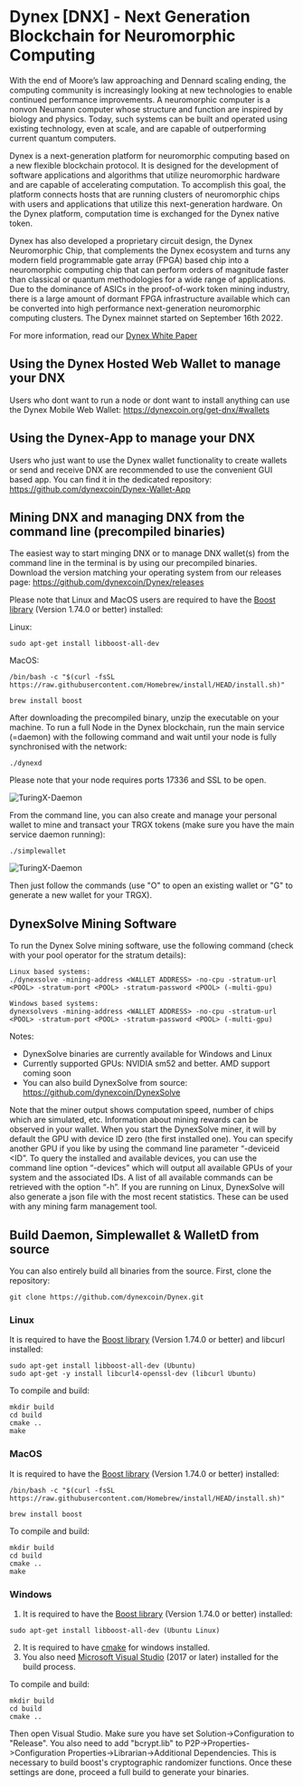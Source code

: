 # Dynex [DNX] - Next Generation Blockchain for Neuromorphic Computing

With the end of Moore’s law approaching and Dennard scaling ending, the computing community is increasingly looking at new technologies to enable continued performance improvements. A neuromorphic computer is a nonvon Neumann computer whose structure and function are inspired by biology and physics. Today, such systems can be built and operated using existing technology, even at scale, and are capable of outperforming current quantum computers.

Dynex is a next-generation platform for neuromorphic computing based on a new flexible blockchain protocol. It is designed for the development of software applications and algorithms that utilize neuromorphic hardware and are capable of accelerating computation. To accomplish this goal, the platform connects hosts that are running clusters of neuromorphic chips with users and applications that utilize this next-generation hardware. On the Dynex platform, computation time is exchanged for the Dynex native token. 

Dynex has also developed a proprietary circuit design, the Dynex Neuromorphic Chip, that complements the Dynex ecosystem and turns any modern field programmable gate array (FPGA) based chip into a neuromorphic computing chip that can perform orders of magnitude faster than classical or quantum methodologies for a wide range of applications. Due to the dominance of ASICs in the proof-of-work token mining industry, there is a large amount of dormant FPGA infrastructure available which can be converted into high performance next-generation neuromorphic computing clusters. The Dynex mainnet started on September 16th 2022.

For more information, read our [Dynex White Paper](https://github.com/dynexcoin/Dynex-Whitepaper)



## Using the Dynex Hosted Web Wallet to manage your DNX

Users who dont want to run a node or dont want to install anything can use the Dynex Mobile Web Wallet: 
https://dynexcoin.org/get-dnx/#wallets

## Using the Dynex-App to manage your DNX

Users who just want to use the Dynex wallet functionality to create wallets or send and receive DNX are recommended to use the convenient GUI based app. You can find it in the dedicated repository: https://github.com/dynexcoin/Dynex-Wallet-App 

## Mining DNX and managing DNX from the command line (precompiled binaries)

The easiest way to start minging DNX or to manage DNX wallet(s) from the command line in the terminal is by using our precompiled binaries. Download the version matching your operating system from our releases page:
https://github.com/dynexcoin/Dynex/releases

Please note that Linux and MacOS users are required to have the [Boost library](https://www.boost.org) (Version 1.74.0 or better) installed: 

Linux:
```
sudo apt-get install libboost-all-dev 
```

MacOS:
```
/bin/bash -c "$(curl -fsSL https://raw.githubusercontent.com/Homebrew/install/HEAD/install.sh)"

brew install boost
```

After downloading the precompiled binary, unzip the executable on your machine. To run a full Node in the Dynex blockchain, run the main service (=daemon) with the following command and wait until your node is fully synchronised with the network:
```
./dynexd
```

Please note that your node requires ports 17336 and SSL to be open.

![TuringX-Daemon](https://github.com/dynexcoin/Dynex/raw/main/turingxd.jpg)

From the command line, you can also create and manage your personal wallet to mine and transact your TRGX tokens (make sure you have the main service daemon running):

```
./simplewallet
```

![TuringX-Daemon](https://github.com/dynexcoin/Dynex/raw/main/simplewallet.jpg)

Then just follow the commands (use "O" to open an existing wallet or "G" to generate a new wallet for your TRGX).

## DynexSolve Mining Software

To run the Dynex Solve mining software, use the following command (check with your pool operator for the stratum details):

```
Linux based systems:
./dynexsolve -mining-address <WALLET ADDRESS> -no-cpu -stratum-url <POOL> -stratum-port <POOL> -stratum-password <POOL> (-multi-gpu)

Windows based systems:
dynexsolvevs -mining-address <WALLET ADDRESS> -no-cpu -stratum-url <POOL> -stratum-port <POOL> -stratum-password <POOL> (-multi-gpu)
```

Notes:
* DynexSolve binaries are currently available for Windows and Linux
* Currently supported GPUs: NVIDIA sm52 and better. AMD support coming soon
* You can also build DynexSolve from source: https://github.com/dynexcoin/DynexSolve

Note that the miner output shows computation speed, number of chips which are simulated, etc. Information about mining rewards can be observed in your wallet. When you start the DynexSolve miner, it will by default the GPU with device ID zero (the first installed one). You can specify another GPU if you like by using the command line parameter “-deviceid <ID”. To query the installed and available devices, you can use the command line option “-devices” which will output all available GPUs of your system and the associated IDs. A list of all available commands can be retrieved with the option “-h”. If you are running on Linux, DynexSolve will also generate a json file with the most recent statistics. These can be used with any mining farm management tool.

## Build Daemon, Simplewallet & WalletD from source

You can also entirely build all binaries from the source. First, clone the repository:
```
git clone https://github.com/dynexcoin/Dynex.git
```

### Linux

It is required to have the [Boost library](https://www.boost.org) (Version 1.74.0 or better) and libcurl installed: 
```
sudo apt-get install libboost-all-dev (Ubuntu)
sudo apt-get -y install libcurl4-openssl-dev (libcurl Ubuntu)
```

To compile and build:
```
mkdir build 
cd build
cmake ..
make
```

### MacOS

It is required to have the [Boost library](https://www.boost.org) (Version 1.74.0 or better) installed: 
```
/bin/bash -c "$(curl -fsSL https://raw.githubusercontent.com/Homebrew/install/HEAD/install.sh)"

brew install boost
```

To compile and build:
```
mkdir build 
cd build
cmake ..
make
```

### Windows

1. It is required to have the [Boost library](https://www.boost.org) (Version 1.74.0 or better) installed: 
```
sudo apt-get install libboost-all-dev (Ubuntu Linux)
```

2. It is required to have [cmake](https://cmake.org/) for windows installed.
3. You also need [Microsoft Visual Studio](https://visualstudio.microsoft.com) (2017 or later) installed for the build process.

To compile and build:
```
mkdir build 
cd build
cmake ..
```
Then open Visual Studio. Make sure you have set Solution->Configuration to "Release". You also need to add "bcrypt.lib" to P2P->Properties->Configuration Properties->Librarian->Additional Dependencies. This is necessary to build boost's cryptographic randomizer functions. Once these settings are done, proceed a full build to generate your binaries.



